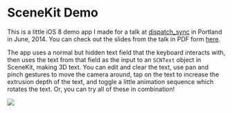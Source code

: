 # SceneKit Demo

This is a little iOS 8 demo app I made for a talk at [dispatch_sync](http://dispatch-sync.com) in Portland in June, 2014. You can check out the slides from the talk in PDF form [here](https://justinmiller.io/talks/#Easy-3D-With-SceneKit-dispatch_sync-2014). 

The app uses a normal but hidden text field that the keyboard interacts with, then uses the text from that field as the input to an `SCNText` object in SceneKit, making 3D text. You can edit and clear the text, use pan and pinch gestures to move the camera around, tap on the text to increase the extrusion depth of the text, and toggle a little animation sequence which rotates the text. Or, you can try all of these in combination! 

![](screenshot.png)
